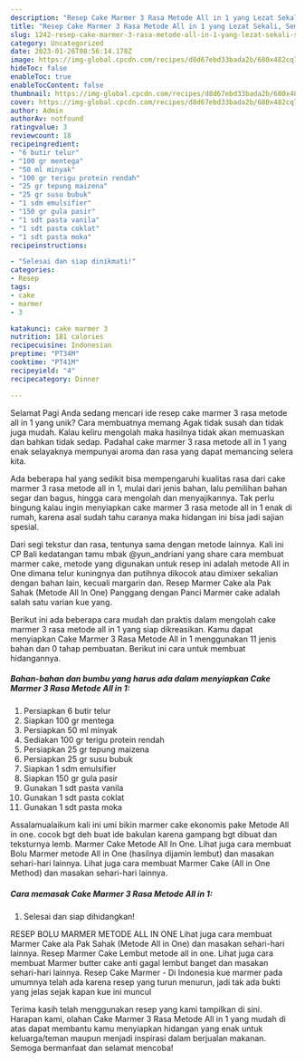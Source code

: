 ```yaml
---
description: "Resep Cake Marmer 3 Rasa Metode All in 1 yang Lezat Sekali, Sempurna"
title: "Resep Cake Marmer 3 Rasa Metode All in 1 yang Lezat Sekali, Sempurna"
slug: 1242-resep-cake-marmer-3-rasa-metode-all-in-1-yang-lezat-sekali-sempurna
category: Uncategorized
date: 2023-01-26T08:56:14.178Z
image: https://img-global.cpcdn.com/recipes/d8d67ebd33bada2b/680x482cq70/cake-marmer-3-rasa-metode-all-in-1-foto-resep-utama.jpg
hideToc: false
enableToc: true
enableTocContent: false
thumbnail: https://img-global.cpcdn.com/recipes/d8d67ebd33bada2b/680x482cq70/cake-marmer-3-rasa-metode-all-in-1-foto-resep-utama.jpg
cover: https://img-global.cpcdn.com/recipes/d8d67ebd33bada2b/680x482cq70/cake-marmer-3-rasa-metode-all-in-1-foto-resep-utama.jpg
author: Admin
authorAv: notfound
ratingvalue: 3
reviewcount: 18
recipeingredient:
- "6 butir telur"
- "100 gr mentega"
- "50 ml minyak"
- "100 gr terigu protein rendah"
- "25 gr tepung maizena"
- "25 gr susu bubuk"
- "1 sdm emulsifier"
- "150 gr gula pasir"
- "1 sdt pasta vanila"
- "1 sdt pasta coklat"
- "1 sdt pasta moka"
recipeinstructions:

- "Selesai dan siap dinikmati!"
categories:
- Resep
tags:
- cake
- marmer
- 3

katakunci: cake marmer 3 
nutrition: 181 calories
recipecuisine: Indonesian
preptime: "PT34M"
cooktime: "PT41M"
recipeyield: "4"
recipecategory: Dinner

---
```



Selamat Pagi Anda sedang mencari ide resep cake marmer 3 rasa metode all in 1 yang unik? Cara membuatnya memang Agak tidak susah dan tidak juga mudah. Kalau keliru mengolah maka hasilnya tidak akan memuaskan dan bahkan tidak sedap. Padahal cake marmer 3 rasa metode all in 1 yang enak selayaknya mempunyai aroma dan rasa yang dapat memancing selera kita.


Ada beberapa hal yang sedikit bisa mempengaruhi kualitas rasa dari cake marmer 3 rasa metode all in 1, mulai dari jenis bahan, lalu pemilihan bahan segar dan bagus, hingga cara mengolah dan menyajikannya. Tak perlu bingung kalau ingin menyiapkan cake marmer 3 rasa metode all in 1 enak di rumah, karena asal sudah tahu caranya maka hidangan ini bisa jadi sajian spesial.

Dari segi tekstur dan rasa, tentunya sama dengan metode lainnya. Kali ini CP Bali kedatangan tamu mbak @yun_andriani yang share cara membuat marmer cake, metode yang digunakan untuk resep ini adalah metode All in One dimana telur kuningnya dan putihnya dikocok atau dimixer sekalian dengan bahan lain, kecuali margarin dan. Resep Marmer Cake ala Pak Sahak (Metode All In One) Panggang dengan Panci Marmer cake adalah salah satu varian kue yang.


Berikut ini ada beberapa cara mudah dan praktis dalam mengolah cake marmer 3 rasa metode all in 1 yang siap dikreasikan. Kamu dapat menyiapkan Cake Marmer 3 Rasa Metode All in 1 menggunakan 11 jenis bahan dan 0 tahap pembuatan. Berikut ini cara untuk membuat hidangannya.

<!--inarticleads1-->

##### Bahan-bahan dan bumbu yang harus ada dalam menyiapkan Cake Marmer 3 Rasa Metode All in 1:

1. Persiapkan 6 butir telur
1. Siapkan 100 gr mentega
1. Persiapkan 50 ml minyak
1. Sediakan 100 gr terigu protein rendah
1. Persiapkan 25 gr tepung maizena
1. Persiapkan 25 gr susu bubuk
1. Siapkan 1 sdm emulsifier
1. Siapkan 150 gr gula pasir
1. Gunakan 1 sdt pasta vanila
1. Gunakan 1 sdt pasta coklat
1. Gunakan 1 sdt pasta moka


Assalamualaikum kali ini umi bikin marmer cake ekonomis pake Metode All in one. cocok bgt deh buat ide bakulan karena gampang bgt dibuat dan teksturnya lemb. Marmer Cake Metode All In One. Lihat juga cara membuat Bolu Marmer metode All in One (hasilnya dijamin lembut) dan masakan sehari-hari lainnya. Lihat juga cara membuat Marmer Cake (All in One Method) dan masakan sehari-hari lainnya. 

<!--inarticleads2-->

##### Cara memasak Cake Marmer 3 Rasa Metode All in 1:


1. Selesai dan siap dihidangkan!

RESEP BOLU MARMER METODE ALL IN ONE Lihat juga cara membuat Marmer Cake ala Pak Sahak (Metode All in One) dan masakan sehari-hari lainnya. Resep Marmer Cake Lembut metode all in one. Lihat juga cara membuat Marmer butter cake anti gagal lembut banget dan masakan sehari-hari lainnya. Resep Cake Marmer - Di Indonesia kue marmer pada umumnya telah ada karena resep yang turun menurun, jadi tak ada bukti yang jelas sejak kapan kue ini muncul 

Terima kasih telah menggunakan resep yang kami tampilkan di sini. Harapan kami, olahan Cake Marmer 3 Rasa Metode All in 1 yang mudah di atas dapat membantu kamu menyiapkan hidangan yang enak untuk keluarga/teman maupun menjadi inspirasi dalam berjualan makanan. Semoga bermanfaat dan selamat mencoba!
